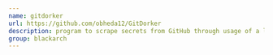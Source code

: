 ```yaml
---
name: gitdorker
url: https://github.com/obheda12/GitDorker
description: program to scrape secrets from GitHub through usage of a large repository of dorks. URL : https://github.com/obheda12/GitDorker Groups : blackarch blackarch-recon blackarch-scanner
group: blackarch
---
```

